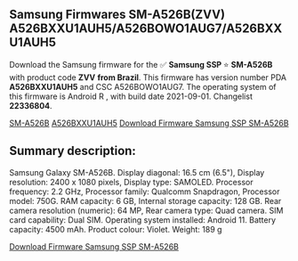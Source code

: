 <h2>Samsung Firmwares SM-A526B(ZVV) A526BXXU1AUH5/A526BOWO1AUG7/A526BXXU1AUH5</h2>
Download the Samsung firmware for the ✅ <strong>Samsung SSP </strong> ⭐ <strong>SM-A526B</strong> with product code <strong>ZVV</strong> <strong> from Brazil</strong>. This firmware has version number PDA <strong>A526BXXU1AUH5</strong> and CSC A526BOWO1AUG7. The operating system of this firmware is Android R , with build date 2021-09-01. Changelist <strong>22336804</strong>.


[SM-A526B](https://samfirm.shop/samsung/model/SM-A526B)
[A526BXXU1AUH5](https://samfirm.shop/samsung/pda/A526BXXU1AUH5)
[Download Firmware Samsung SSP SM-A526B](https://samfirm.shop/samsung/firmware/452327)
<h2>Summary description:</h2>
<p>Samsung Galaxy SM-A526B. Display diagonal: 16.5 cm (6.5"), Display resolution: 2400 x 1080 pixels, Display type: SAMOLED. Processor frequency: 2.2 GHz, Processor family: Qualcomm Snapdragon, Processor model: 750G. RAM capacity: 6 GB, Internal storage capacity: 128 GB. Rear camera resolution (numeric): 64 MP, Rear camera type: Quad camera. SIM card capability: Dual SIM. Operating system installed: Android 11. Battery capacity: 4500 mAh. Product colour: Violet. Weight: 189 g</p>


[Download Firmware Samsung SSP SM-A526B](https://samfirm.shop/samsung/firmware/452327)
